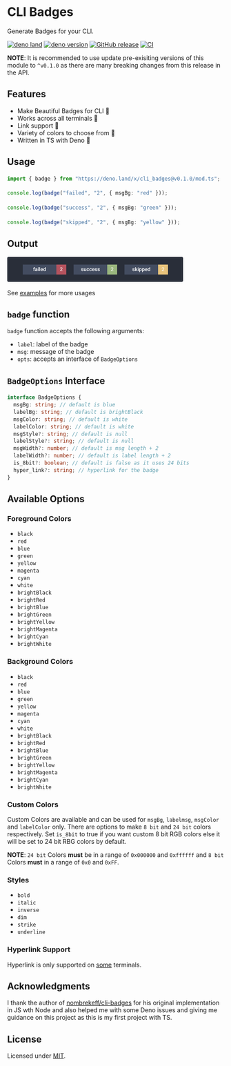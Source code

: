 # CLI Badges

Generate Badges for your CLI.

[![deno land](http://img.shields.io/badge/available%20on-deno.land/x-lightgrey.svg?logo=deno&labelColor=black)](https://deno.land/x/cli_badges)  [![deno version](https://img.shields.io/badge/deno-^1.3.2-lightgrey?logo=deno)](https://github.com/denoland/deno) [![GitHub release](https://img.shields.io/github/release/Delta456/cli_badges.svg)](https://github.com/Delta456/cli_badges/releases) [![CI](https://github.com/Delta456/cli_badges/workflows/CI/badge.svg)](https://github.com/Delta456/cli_badges/actions?query=workflow%3ACI)

**NOTE**: It is recommended to use update pre-exisiting versions of this module to `^v0.1.0` as there are many breaking changes from this release in the API.

## Features
- Make Beautiful Badges for CLI 🤩
- Works across all terminals 🦄
- Link support 🔗
- Variety of colors to choose from 🎨
- Written in TS with Deno 🦕

## Usage

```ts
import { badge } from "https://deno.land/x/cli_badges@v0.1.0/mod.ts";

console.log(badge("failed", "2", { msgBg: "red" }));

console.log(badge("success", "2", { msgBg: "green" }));

console.log(badge("skipped", "2", { msgBg: "yellow" }));
```

## Output

![sample_output](img/sample_output.png)

See [examples](./examples/) for more usages

## `badge` function

`badge` function accepts the following arguments:

- `label`: label of the badge
- `msg`: message of the badge
- `opts`: accepts an interface of `BadgeOptions` 

## `BadgeOptions` Interface

```ts
interface BadgeOptions {
  msgBg: string; // default is blue
  labelBg: string; // default is brightBlack
  msgColor: string; // default is white
  labelColor: string; // default is white
  msgStyle?: string; // default is null
  labelStyle?: string; // default is null
  msgWidth?: number; // default is msg length + 2
  labelWidth?: number; // default is label length + 2
  is_8bit?: boolean; // default is false as it uses 24 bits
  hyper_link?: string; // hyperlink for the badge
}
```

## Available Options

### Foreground Colors

- `black`
- `red`
- `blue`
- `green`
- `yellow`
- `magenta`
- `cyan`
- `white`
- `brightBlack`
- `brightRed`
- `brightBlue`
- `brightGreen`
- `brightYellow`
- `brightMagenta`
- `brightCyan`
- `brightWhite`

### Background Colors

- `black`
- `red`
- `blue`
- `green`
- `yellow`
- `magenta`
- `cyan`
- `white`
- `brightBlack`
- `brightRed`
- `brightBlue`
- `brightGreen`
- `brightYellow`
- `brightMagenta`
- `brightCyan`
- `brightWhite`

### Custom Colors

Custom Colors are available and can be used for `msgBg`, `labelmsg`, `msgColor` and `labelColor` only. There are options to make `8 bit` and `24 bit` colors respectively. Set `is_8bit` to true if you want custom 8 bit RGB colors else it will be set to 24 bit RBG colors by default.

**NOTE**: `24 bit` Colors **must** be in a range of `0x000000` and `0xffffff` and `8 bit` Colors **must** in a range of `0x0` and `0xFF`.

### Styles

- `bold`
- `italic`
- `inverse`
- `dim`
- `strike`
- `underline`

### Hyperlink Support

Hyperlink is only supported on [some](https://gist.github.com/egmontkob/eb114294efbcd5adb1944c9f3cb5feda) terminals.

## Acknowledgments

I thank the author of [nombrekeff/cli-badges](https://github.com/nombrekeff/cli-badges) for his original implementation in JS wth Node and also helped me with some Deno issues and giving me guidance on this project as this is my first project with TS.

## License

Licensed under [MIT](LICENSE).
